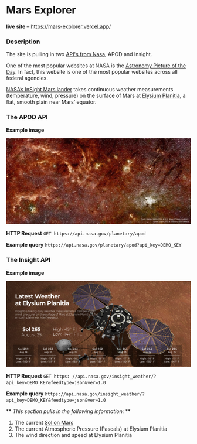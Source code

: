# Mars Explorer

**live site** – https://mars-explorer.vercel.app/

### Description
The site is pulling in two [API's from Nasa](https://api.nasa.gov/), APOD and Insight.

One of the most popular websites at NASA is the [Astronomy Picture of the Day](https://apod.nasa.gov/apod/astropix.html). In fact, this website is one of the most popular websites across all federal agencies.

[NASA’s InSight Mars lander](https://mars.nasa.gov/insight/weather/) takes continuous weather measurements (temperature, wind, pressure) on the surface of Mars at [Elysium Planitia](https://youtu.be/4zlF0hHuM84), a flat, smooth plain near Mars’ equator.

### The APOD API
**Example image**

![Nasa image if the day example image](img/apod.jpg)

**HTTP Request**
`GET https://api.nasa.gov/planetary/apod`

**Example query**
`https://api.nasa.gov/planetary/apod?api_key=DEMO_KEY`

### The Insight API
**Example image**

![Nasa insight example image](img/insight_photo.png)

**HTTP Request**
`GET https: //api.nasa.gov/insight_weather/?api_key=DEMO_KEY&feedtype=json&ver=1.0`

**Example query**
`https://api.nasa.gov/insight_weather/?api_key=DEMO_KEY&feedtype=json&ver=1.0`

** *This section pulls in the following information:* **

1. The current [Sol on Mars](https://en.wikipedia.org/wiki/Sol_(day_on_Mars))
2. The current Atmospheric Pressure (Pascals) at Elysium Planitia
3. The wind direction and speed at Elysium Planitia